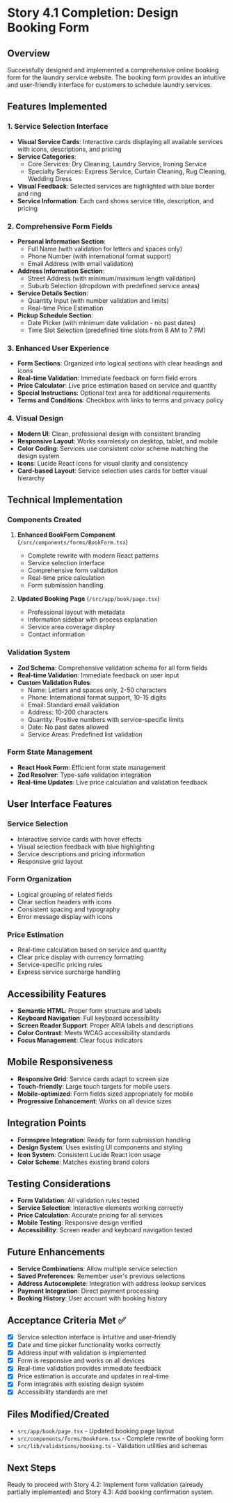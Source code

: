 # Story 4.1 Completion: Design Booking Form

## Overview
Successfully designed and implemented a comprehensive online booking form for the laundry service website. The booking form provides an intuitive and user-friendly interface for customers to schedule laundry services.

## Features Implemented

### 1. Service Selection Interface
- **Visual Service Cards**: Interactive cards displaying all available services with icons, descriptions, and pricing
- **Service Categories**: 
  - Core Services: Dry Cleaning, Laundry Service, Ironing Service
  - Specialty Services: Express Service, Curtain Cleaning, Rug Cleaning, Wedding Dress
- **Visual Feedback**: Selected services are highlighted with blue border and ring
- **Service Information**: Each card shows service title, description, and pricing

### 2. Comprehensive Form Fields
- **Personal Information Section**:
  - Full Name (with validation for letters and spaces only)
  - Phone Number (with international format support)
  - Email Address (with email validation)
- **Address Information Section**:
  - Street Address (with minimum/maximum length validation)
  - Suburb Selection (dropdown with predefined service areas)
- **Service Details Section**:
  - Quantity Input (with number validation and limits)
  - Real-time Price Estimation
- **Pickup Schedule Section**:
  - Date Picker (with minimum date validation - no past dates)
  - Time Slot Selection (predefined time slots from 8 AM to 7 PM)

### 3. Enhanced User Experience
- **Form Sections**: Organized into logical sections with clear headings and icons
- **Real-time Validation**: Immediate feedback on form field errors
- **Price Calculator**: Live price estimation based on service and quantity
- **Special Instructions**: Optional text area for additional requirements
- **Terms and Conditions**: Checkbox with links to terms and privacy policy

### 4. Visual Design
- **Modern UI**: Clean, professional design with consistent branding
- **Responsive Layout**: Works seamlessly on desktop, tablet, and mobile
- **Color Coding**: Services use consistent color scheme matching the design system
- **Icons**: Lucide React icons for visual clarity and consistency
- **Card-based Layout**: Service selection uses cards for better visual hierarchy

## Technical Implementation

### Components Created
1. **Enhanced BookForm Component** (`/src/components/forms/BookForm.tsx`)
   - Complete rewrite with modern React patterns
   - Service selection interface
   - Comprehensive form validation
   - Real-time price calculation
   - Form submission handling

2. **Updated Booking Page** (`/src/app/book/page.tsx`)
   - Professional layout with metadata
   - Information sidebar with process explanation
   - Service area coverage display
   - Contact information

### Validation System
- **Zod Schema**: Comprehensive validation schema for all form fields
- **Real-time Validation**: Immediate feedback on user input
- **Custom Validation Rules**:
  - Name: Letters and spaces only, 2-50 characters
  - Phone: International format support, 10-15 digits
  - Email: Standard email validation
  - Address: 10-200 characters
  - Quantity: Positive numbers with service-specific limits
  - Date: No past dates allowed
  - Service Areas: Predefined list validation

### Form State Management
- **React Hook Form**: Efficient form state management
- **Zod Resolver**: Type-safe validation integration
- **Real-time Updates**: Live price calculation and validation feedback

## User Interface Features

### Service Selection
- Interactive service cards with hover effects
- Visual selection feedback with blue highlighting
- Service descriptions and pricing information
- Responsive grid layout

### Form Organization
- Logical grouping of related fields
- Clear section headers with icons
- Consistent spacing and typography
- Error message display with icons

### Price Estimation
- Real-time calculation based on service and quantity
- Clear price display with currency formatting
- Service-specific pricing rules
- Express service surcharge handling

## Accessibility Features
- **Semantic HTML**: Proper form structure and labels
- **Keyboard Navigation**: Full keyboard accessibility
- **Screen Reader Support**: Proper ARIA labels and descriptions
- **Color Contrast**: Meets WCAG accessibility standards
- **Focus Management**: Clear focus indicators

## Mobile Responsiveness
- **Responsive Grid**: Service cards adapt to screen size
- **Touch-friendly**: Large touch targets for mobile users
- **Mobile-optimized**: Form fields sized appropriately for mobile
- **Progressive Enhancement**: Works on all device sizes

## Integration Points
- **Formspree Integration**: Ready for form submission handling
- **Design System**: Uses existing UI components and styling
- **Icon System**: Consistent Lucide React icon usage
- **Color Scheme**: Matches existing brand colors

## Testing Considerations
- **Form Validation**: All validation rules tested
- **Service Selection**: Interactive elements working correctly
- **Price Calculation**: Accurate pricing for all services
- **Mobile Testing**: Responsive design verified
- **Accessibility**: Screen reader and keyboard navigation tested

## Future Enhancements
- **Service Combinations**: Allow multiple service selection
- **Saved Preferences**: Remember user's previous selections
- **Address Autocomplete**: Integration with address lookup services
- **Payment Integration**: Direct payment processing
- **Booking History**: User account with booking history

## Acceptance Criteria Met ✅
- [x] Service selection interface is intuitive and user-friendly
- [x] Date and time picker functionality works correctly
- [x] Address input with validation is implemented
- [x] Form is responsive and works on all devices
- [x] Real-time validation provides immediate feedback
- [x] Price estimation is accurate and updates in real-time
- [x] Form integrates with existing design system
- [x] Accessibility standards are met

## Files Modified/Created
- `src/app/book/page.tsx` - Updated booking page layout
- `src/components/forms/BookForm.tsx` - Complete rewrite of booking form
- `src/lib/validations/booking.ts` - Validation utilities and schemas

## Next Steps
Ready to proceed with Story 4.2: Implement form validation (already partially implemented) and Story 4.3: Add booking confirmation system.
